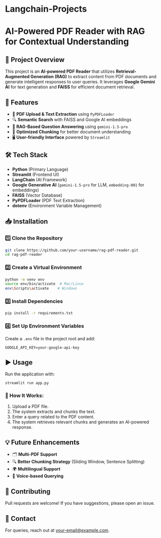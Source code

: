 # Langchain-Projects
# AI-Powered PDF Reader with RAG for Contextual Understanding


## 📌 Project Overview
This project is an **AI-powered PDF Reader** that utilizes **Retrieval-Augmented Generation (RAG)** to extract content from PDF documents and generate intelligent responses to user queries. It leverages **Google Gemini AI** for text generation and **FAISS** for efficient document retrieval.

## 🚀 Features
- 📄 **PDF Upload & Text Extraction** using `PyPDFLoader`
- 🔍 **Semantic Search** with FAISS and Google AI embeddings
- 🤖 **RAG-Based Question Answering** using `gemini-1.5-pro`
- 🎯 **Optimized Chunking** for better document understanding
- 🖥️ **User-friendly Interface** powered by `Streamlit`

## 🛠️ Tech Stack
- **Python** (Primary Language)
- **Streamlit** (Frontend UI)
- **LangChain** (AI Framework)
- **Google Generative AI** (`gemini-1.5-pro` for LLM, `embedding-001` for embeddings)
- **FAISS** (Vector Database)
- **PyPDFLoader** (PDF Text Extraction)
- **dotenv** (Environment Variable Management)

## 📥 Installation
### 1️⃣ Clone the Repository
```bash
git clone https://github.com/your-username/rag-pdf-reader.git
cd rag-pdf-reader
```

### 2️⃣ Create a Virtual Environment
```bash
python -m venv env
source env/bin/activate  # Mac/Linux
env\Scripts\activate    # Windows
```

### 3️⃣ Install Dependencies
```bash
pip install -r requirements.txt
```

### 4️⃣ Set Up Environment Variables
Create a `.env` file in the project root and add:
```
GOOGLE_API_KEY=your-google-api-key
```

## ▶️ Usage
Run the application with:
```bash
streamlit run app.py
```

### 📌 How It Works:
1. Upload a PDF file.
2. The system extracts and chunks the text.
3. Enter a query related to the PDF content.
4. The system retrieves relevant chunks and generates an AI-powered response.


## 💡 Future Enhancements
- 🗂️ **Multi-PDF Support**
- 🔍 **Better Chunking Strategy** (Sliding Window, Sentence Splitting)
- 🌍 **Multilingual Support**
- 🎤 **Voice-based Querying**


## 🤝 Contributing
Pull requests are welcome! If you have suggestions, please open an issue.

## 📩 Contact
For queries, reach out at [your-email@example.com](mailto:swntshrd1@gmail.com).


